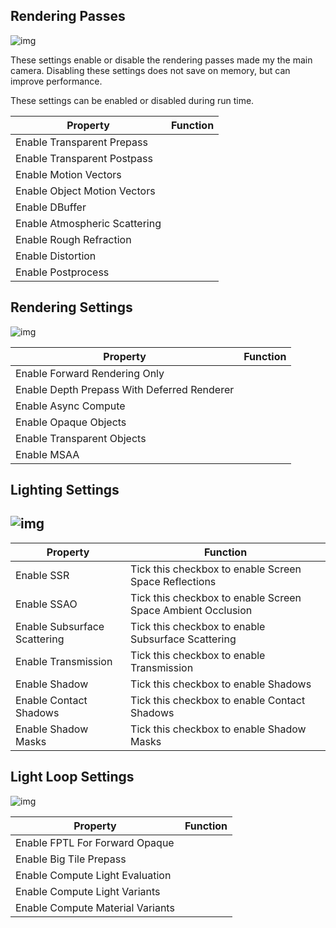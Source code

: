 ## Rendering Passes

![img](https://lh3.googleusercontent.com/FceW7tpqECr28mZXqGyr1P_OrHKaktGJMA2FtHsQQG1aQgx_-RradTAN8xzlpZ4eC-Ia3JPoWydkmMDGvVnfN4L0k4SrFZKJRu1p4TXsT93TeoQb0lRx7x6CWI6k6xGG6OMsQRbQ)

 

These settings enable or disable the rendering passes made my the main camera. Disabling these settings does not save on memory, but can improve performance. 

 

These settings can be enabled or disabled during run time.

 

| Property                      | Function |
| ----------------------------- | -------- |
| Enable Transparent Prepass    |          |
| Enable Transparent Postpass   |          |
| Enable Motion Vectors         |          |
| Enable Object Motion Vectors  |          |
| Enable DBuffer                |          |
| Enable Atmospheric Scattering |          |
| Enable Rough Refraction       |          |
| Enable Distortion             |          |
| Enable Postprocess            |          |

 

## Rendering Settings

![img](https://lh4.googleusercontent.com/o4UxGd5zkgXty8ugYvw1pfHmORnTm_MddUvXOVlGeFlQhHs4O9KVrLf5z9dGCtXcRhJLRvcVlSbPjAvPmihTrjxk9mNpbjeIbOi5QGRblIHNno3_ZD-dtL0BhFY_C_e1nlFAnK5m)

 

| Property                                    | Function |
| ------------------------------------------- | -------- |
| Enable Forward Rendering Only               |          |
| Enable Depth Prepass With Deferred Renderer |          |
| Enable Async Compute                        |          |
| Enable Opaque Objects                       |          |
| Enable Transparent Objects                  |          |
| Enable MSAA                                 |          |

 

## Lighting Settings

## ![img](https://lh6.googleusercontent.com/WJGKdjjD2SzNWVGc4Qv-diVRIJbksWUC9bFAegEtz8BV8O63S31zby0YoEvuGt050BVOzmBhQrFtoqJpGDLn9qzoa0G6LaAy5PrNJsqqjrJkzbBdRi0SCTZFCPwVkIi6kE2uT7Tn)

 

| Property                     | Function                                                    |
| ---------------------------- | ----------------------------------------------------------- |
| Enable SSR                   | Tick this checkbox to enable Screen Space Reflections       |
| Enable SSAO                  | Tick this checkbox to enable Screen Space Ambient Occlusion |
| Enable Subsurface Scattering | Tick this checkbox to enable Subsurface Scattering          |
| Enable Transmission          | Tick this checkbox to enable Transmission                   |
| Enable Shadow                | Tick this checkbox to enable Shadows                        |
| Enable Contact Shadows       | Tick this checkbox to enable Contact Shadows                |
| Enable Shadow Masks          | Tick this checkbox to enable Shadow Masks                   |

 

## Light Loop Settings

![img](https://lh3.googleusercontent.com/JJC6DDHwT0HTg7AfiDkeQHsvf1X4F-qRQaoBM1D8bq12GpmlE1B90dnPxy_PtYqGHVHq0yjE8FfzZIkC12DpjDP-notLfsFb3ZRRY4zkHvQXG2NWx9aiZpJMXg-f-w0KV4Mn5oQe)

 

| Property                         | Function |
| -------------------------------- | -------- |
| Enable FPTL For Forward Opaque   |          |
| Enable Big Tile Prepass          |          |
| Enable Compute Light Evaluation  |          |
| Enable Compute Light Variants    |          |
| Enable Compute Material Variants |          |

 